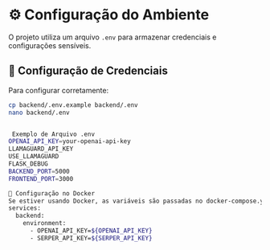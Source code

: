 # ⚙️ Configuração do Ambiente

O projeto utiliza um arquivo `.env` para armazenar credenciais e configurações sensíveis. 

## 🔹 Configuração de Credenciais

Para configurar corretamente:
```bash
cp backend/.env.example backend/.env
nano backend/.env


 Exemplo de Arquivo .env
OPENAI_API_KEY=your-openai-api-key
LLAMAGUARD_API_KEY
USE_LLAMAGUARD
FLASK_DEBUG
BACKEND_PORT=5000
FRONTEND_PORT=3000

🔹 Configuração no Docker
Se estiver usando Docker, as variáveis são passadas no docker-compose.yaml:
services:
  backend:
    environment:
      - OPENAI_API_KEY=${OPENAI_API_KEY}
      - SERPER_API_KEY=${SERPER_API_KEY}
